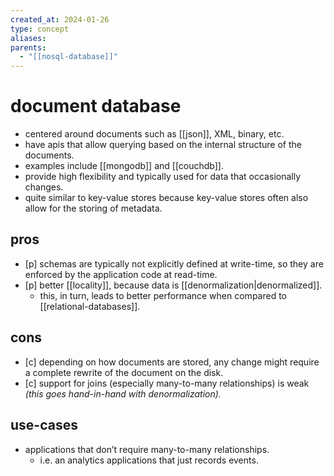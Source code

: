 ```yaml
---
created_at: 2024-01-26
type: concept
aliases: 
parents:
  - "[[nosql-database]]"
---
```


# document database

- centered around documents such as [[json]], XML, binary, etc.
- have apis that allow querying based on the internal structure of the documents.
- examples include [[mongodb]] and [[couchdb]].
- provide high flexibility and typically used for data that occasionally changes.
- quite similar to key-value stores because key-value stores often also allow for the storing of metadata.

## pros

- [p] schemas are typically not explicitly defined at write-time, so they are enforced by the application code at read-time.
- [p] better [[locality]], because data is [[denormalization|denormalized]].
	- this, in turn, leads to better performance when compared to [[relational-databases]].

## cons

- [c] depending on how documents are stored, any change might require a complete rewrite of the document on the disk.
- [c] support for joins (especially many-to-many relationships) is weak _(this goes hand-in-hand with denormalization)._

## use-cases

- applications that don’t require many-to-many relationships.
	- i.e. an analytics applications that just records events.
